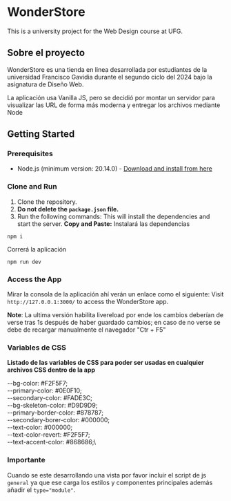 **WonderStore**
================

This is a university project for the Web Design course at UFG.

**Sobre el proyecto**
--------------------

WonderStore es una tienda en linea desarrollada por estudiantes de la universidad Francisco Gavidia durante el segundo ciclo del 2024 bajo la asignatura de Diseño Web.

La aplicación usa Vanilla JS, pero se decidió por montar un servidor para visualizar las URL de forma más moderna y entregar los archivos mediante Node

**Getting Started**
-------------------

### Prerequisites

* Node.js (minimum version: 20.14.0) - [Download and install from here](https://nodejs.org/en)

### Clone and Run

1. Clone the repository.
2. **Do not delete the `package.json` file.**
3. Run the following commands:
This will install the dependencies and start the server.
**Copy and Paste:**
Instalará las dependencias
```
npm i
```
Correrá la aplicación
```
npm run dev
``` 
### Access the App

Mirar la consola de la aplicación ahí verán un enlace como el siguiente:
Visit `http://127.0.0.1:3000/` to access the WonderStore app.


**Note**: 
La ultima versión habilita livereload por ende los cambios deberían de verse tras 1s después de haber guardado cambios; en caso de no verse se debe de recargar manualmente el navegador "Ctr + F5"
### Variables de CSS

**Listado de las variables de CSS para poder ser usadas en cualquier archivos CSS dentro de la app**

--bg-color: #F2F5F7;\
--primary-color: #0E0F10;\
--secondary-color: #FADE3C;\
--bg-skeleton-color: #D9D9D9;\
--primary-border-color: #878787;\
--secondary-borer-color: #000000;\
--text-color: #000000;\
--text-color-revert: #F2F5F7;\
--text-accent-color: #868686;\

### Importante

Cuando se este desarrollando una vista por favor incluir el script de js `general` ya que ese carga los estilos y componentes principales además añadir el `type="module"`.